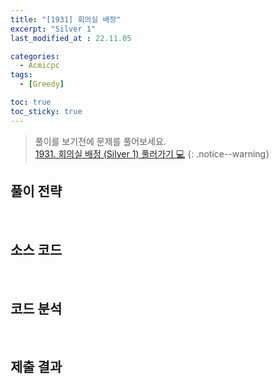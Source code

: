 ```yaml
---
title: "[1931] 회의실 배정"
excerpt: "Silver 1"
last_modified_at : 22.11.05

categories:
  - Acmicpc
tags:
  - [Greedy]

toc: true
toc_sticky: true
---
```

> 풀이를 보기전에 문제를 풀어보세요.  
> [1931. 회의실 배정 (Silver 1) 풀러가기 💻](https://www.acmicpc.net/problem/1931)
{: .notice--warning}

## 풀이 전략
  
<br>

## 소스 코드

  
<br>

## 코드 분석

  
<br>

## 제출 결과  

